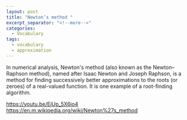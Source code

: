 ```yaml
---
layout: post
title: "Newton’s method "
excerpt_separator: "<!--more-->"
categories:
  - Vocabulary
tags:
  - vocabulary
  - approximation
---
```


In numerical analysis, Newton's method (also known as the Newton–Raphson method), named after Isaac Newton and Joseph Raphson, is a method for finding successively better approximations to the roots (or zeroes) of a real-valued function. It is one example of a root-finding algorithm.

<!--more-->

https://youtu.be/EjUp_5X6io4
https://en.m.wikipedia.org/wiki/Newton%27s_method


